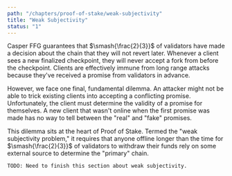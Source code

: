 ```yaml
---
path: "/chapters/proof-of-stake/weak-subjectivity"
title: "Weak Subjectivity"
status: "1"
---
```


Casper FFG guarantees that $\smash{\frac{2}{3}}$ of validators have made a decision about the chain that they will not revert later. Whenever a client sees a new finalized checkpoint, they will never accept a fork from before the checkpoint. Clients are effectively immune from long range attacks because they've received a promise from validators in advance.

However, we face one final, fundamental dilemma. An attacker might not be able to trick existing clients into accepting a conflicting promise. Unfortunately, the client must determine the validity of a promise for themselves. A new client that wasn't online when the first promise was made has no way to tell between the "real" and "fake" promises.

This dilemma sits at the heart of Proof of Stake. Termed the "weak subjectivity problem," it requires that anyone offline longer than the time for $\smash{\frac{2}{3}}$ of validators to withdraw their funds rely on some external source to determine the "primary" chain.

```text
TODO: Need to finish this section about weak subjectivity.
```
